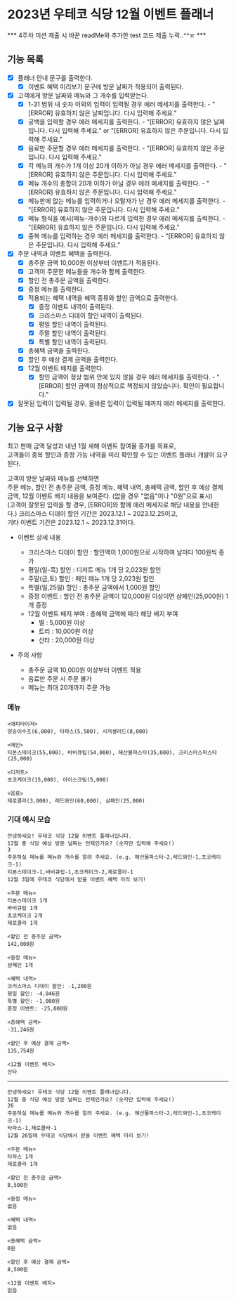 # 2023년 우테코 식당 12월 이벤트 플래너

*** 4주차 미션 제출 시 바꾼 readMe와 추가한 test 코드 제출 누락..^^ㅠ ***

## 기능 목록
- [X] 플래너 안내 문구를 출력한다.
  - [X] 이벤트 혜택 미리보기 문구에 방문 날짜가 적용되어 출력된다.
- [X] 고객에게 방문 날짜와 메뉴와 그 개수를 입력받는다.
  - [X] 1-31 범위 내 숫자 이외의 입력이 입력될 경우 에러 메세지를 출력한다. - "[ERROR] 유효하지 않은 날짜입니다. 다시 입력해 주세요."
  - [X] 공백을 입력할 경우 에러 메세지를 출력한다. - "[ERROR] 유효하지 않은 날짜입니다. 다시 입력해 주세요." or "[ERROR] 유효하지 않은 주문입니다. 다시 입력해 주세요."
  - [X] 음료만 주문할 경우 에러 메세지를 출력한다. - "[ERROR] 유효하지 않은 주문입니다. 다시 입력해 주세요."
  - [X] 각 메뉴의 개수가 1개 이상 20개 이하가 아닐 경우 에러 메세지를 출력한다. - "[ERROR] 유효하지 않은 주문입니다. 다시 입력해 주세요."
  - [X] 메뉴 개수의 총합이 20개 이하가 아닐 경우 에러 메세지를 출력한다. - "[ERROR] 유효하지 않은 주문입니다. 다시 입력해 주세요."
  - [X] 메뉴판에 없는 메뉴를 입력하거나 오탈자가 난 경우 에러 메세지를 출력한다. - "[ERROR] 유효하지 않은 주문입니다. 다시 입력해 주세요."
  - [X] 메뉴 형식을 예시(메뉴-개수)와 다르게 입력한 경우 에러 메세지를 출력한다. - "[ERROR] 유효하지 않은 주문입니다. 다시 입력해 주세요."
  - [X] 중복 메뉴를 입력하는 경우 에러 메세지를 출력한다. - "[ERROR] 유효하지 않은 주문입니다. 다시 입력해 주세요."
- [X] 주문 내역과 이벤트 혜택을 출력한다.
  - [X] 총주문 금액 10,000원 이상부터 이벤트가 적용된다.
  - [X] 고객이 주문한 메뉴들을 개수와 함께 출력한다.
  - [X] 할인 전 총주문 금액을 출력한다.
  - [X] 증정 메뉴를 출력한다.
  - [X] 적용되는 혜택 내역을 혜택 종류와 할인 금액으로 출력한다.
    - [X] 증정 이벤트 내역이 출력된다.
    - [X] 크리스마스 디데이 할인 내역이 출력된다.
    - [X] 평일 할인 내역이 출력된다.
    - [X] 주말 할인 내역이 출력된다.
    - [X] 특별 할인 내역이 출력된다.
  - [X] 총혜택 금액을 출력한다.
  - [X] 할인 후 예상 결제 금액을 출력한다.
  - [X] 12월 이벤트 배지를 출력한다.
    - [X] 할인 금액이 정상 범위 안에 있지 않을 경우 에러 메세지를 출력한다. - "[ERROR] 할인 금액이 정상적으로 책정되지 않았습니다. 확인이 필요합니다."
- [X] 잘못된 입력이 입력될 경우, 올바른 입력이 입력될 때까지 에러 메세지를 출력한다.

## 기능 요구 사항

최고 판매 금액 달성과 내년 1월 새해 이벤트 참여율 증가를 목표로,   
고객들이 중복 할인과 증정 가능 내역을 미리 확인할 수 있는 이벤트 플래너 개발이 요구된다.

고객이 방문 날짜와 메뉴를 선택하면   
주문 메뉴, 할인 전 총주문 금액, 증정 메뉴, 혜택 내역, 총혜택 금액, 할인 후 예상 결제 금액, 12월 이벤트 배지 내용을 보여준다. (없을 경우 "없음"이나 "0원"으로 표시)   
(고객이 잘못된 입력을 할 경우, [ERROR]와 함께 에러 메세지로 해당 내용을 안내한다.)
크리스마스 디데이 할인 기간은 2023.12.1 ~ 2023.12.25이고,   
기타 이벤트 기간은 2023.12.1 ~ 2023.12.31이다.

* 이벤트 상세 내용
    + 크리스마스 디데이 할인 : 할인액이 1,000원으로 시작하여 날마다 100원씩 증가
    + 평일(일-목) 할인 : 디저트 메뉴 1개 당 2,023원 할인
    + 주말(금,토) 할인 : 메인 메뉴 1개 당 2,023원 할인
    + 특별(일,25일) 할인 : 총주문 금액에서 1,000원 할인
    + 증정 이벤트 : 할인 전 총주문 금액이 120,000원 이상이면 샴페인(25,000원) 1개 증정
    + 12월 이벤트 배지 부여 : 총혜택 금액에 따라 해당 배지 부여
      - 별 : 5,000원 이상
      - 트리 : 10,000원 이상
      - 산타 : 20,000원 이상

* 주의 사항
    + 총주문 금액 10,000원 이상부터 이벤트 적용
    + 음료만 주문 시 주문 불가
    + 메뉴는 최대 20개까지 주문 가능

### 메뉴
```
<애피타이저>
양송이수프(6,000), 타파스(5,500), 시저샐러드(8,000)

<메인>
티본스테이크(55,000), 바비큐립(54,000), 해산물파스타(35,000), 크리스마스파스타(25,000)

<디저트>
초코케이크(15,000), 아이스크림(5,000)

<음료>
제로콜라(3,000), 레드와인(60,000), 샴페인(25,000)
```

### 기대 예시 모습
```
안녕하세요! 우테코 식당 12월 이벤트 플래너입니다.
12월 중 식당 예상 방문 날짜는 언제인가요? (숫자만 입력해 주세요!)
3
주문하실 메뉴를 메뉴와 개수를 알려 주세요. (e.g. 해산물파스타-2,레드와인-1,초코케이크-1)
티본스테이크-1,바비큐립-1,초코케이크-2,제로콜라-1
12월 3일에 우테코 식당에서 받을 이벤트 혜택 미리 보기!

<주문 메뉴>
티본스테이크 1개
바비큐립 1개
초코케이크 2개
제로콜라 1개

<할인 전 총주문 금액>
142,000원

<증정 메뉴>
샴페인 1개

<혜택 내역>
크리스마스 디데이 할인: -1,200원
평일 할인: -4,046원
특별 할인: -1,000원
증정 이벤트: -25,000원

<총혜택 금액>
-31,246원

<할인 후 예상 결제 금액>
135,754원

<12월 이벤트 배지>
산타
```
---
```
안녕하세요! 우테코 식당 12월 이벤트 플래너입니다.
12월 중 식당 예상 방문 날짜는 언제인가요? (숫자만 입력해 주세요!)
26
주문하실 메뉴를 메뉴와 개수를 알려 주세요. (e.g. 해산물파스타-2,레드와인-1,초코케이크-1)
타파스-1,제로콜라-1
12월 26일에 우테코 식당에서 받을 이벤트 혜택 미리 보기!

<주문 메뉴>
타파스 1개
제로콜라 1개

<할인 전 총주문 금액>
8,500원

<증정 메뉴>
없음

<혜택 내역>
없음

<총혜택 금액>
0원

<할인 후 예상 결제 금액>
8,500원

<12월 이벤트 배지>
없음
```